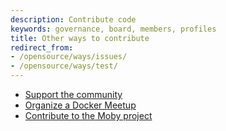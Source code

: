 ```yaml
---
description: Contribute code
keywords: governance, board, members, profiles
title: Other ways to contribute
redirect_from:
- /opensource/ways/issues/
- /opensource/ways/test/
---
```


* [Support the community](community.md)
* [Organize a Docker Meetup](meetups.md)
* [Contribute to the Moby project](/opensource/index.md#looking-for-moby)
